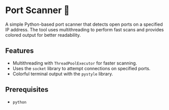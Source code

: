 # Port Scanner 🔌

A simple Python-based port scanner that detects open ports on a specified IP address. The tool uses multithreading to perform fast scans and provides colored output for better readability.

## Features

- Multithreading with `ThreadPoolExecutor` for faster scanning.
- Uses the `socket` library to attempt connections on specified ports.
- Colorful terminal output with the `pystyle` library.

## Prerequisites

- `python`
